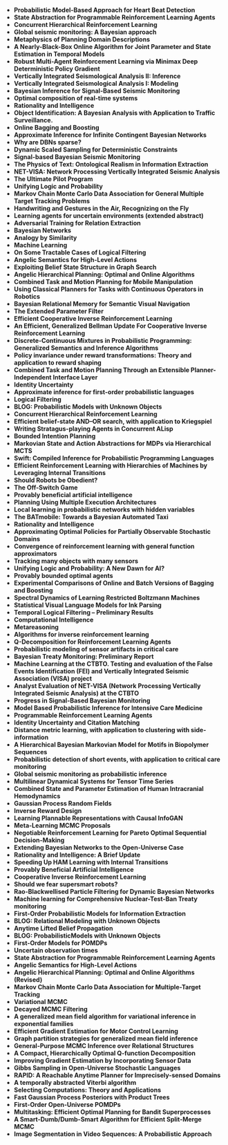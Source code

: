 <ul>

                             

 <li><b><a target="_blank" href="https://github.com/manjunath5496/Stuart-Russell-Publications/blob/master/srt(1).pdf" style="text-decoration:none;">Probabilistic Model-Based Approach for Heart Beat Detection</a></b></li>

 <li><b><a target="_blank" href="https://github.com/manjunath5496/Stuart-Russell-Publications/blob/master/srt(2).pdf" style="text-decoration:none;">State Abstraction for Programmable Reinforcement Learning Agents</a></b></li>

<li><b><a target="_blank" href="https://github.com/manjunath5496/Stuart-Russell-Publications/blob/master/srt(3).pdf" style="text-decoration:none;">Concurrent Hierarchical Reinforcement Learning</a></b></li>
 <li><b><a target="_blank" href="https://github.com/manjunath5496/Stuart-Russell-Publications/blob/master/srt(4).pdf" style="text-decoration:none;">Global seismic monitoring: A Bayesian approach</a></b></li>                              
<li><b><a target="_blank" href="https://github.com/manjunath5496/Stuart-Russell-Publications/blob/master/srt(5).pdf" style="text-decoration:none;">Metaphysics of Planning Domain Descriptions</a></b></li>
<li><b><a target="_blank" href="https://github.com/manjunath5496/Stuart-Russell-Publications/blob/master/srt(6).pdf" style="text-decoration:none;">A Nearly-Black-Box Online Algorithm for Joint Parameter and State Estimation in Temporal Models</a></b></li>
 <li><b><a target="_blank" href="https://github.com/manjunath5496/Stuart-Russell-Publications/blob/master/srt(7).pdf" style="text-decoration:none;">Robust Multi-Agent Reinforcement Learning via Minimax Deep Deterministic Policy Gradient</a></b></li>

 <li><b><a target="_blank" href="https://github.com/manjunath5496/Stuart-Russell-Publications/blob/master/srt(8).pdf" style="text-decoration:none;"> Vertically Integrated Seismological Analysis II: Inference </a></b></li>
   <li><b><a target="_blank" href="https://github.com/manjunath5496/Stuart-Russell-Publications/blob/master/srt(9).pdf" style="text-decoration:none;">Vertically Integrated Seismological Analysis I: Modeling</a></b></li>
  
   
 <li><b><a target="_blank" href="https://github.com/manjunath5496/Stuart-Russell-Publications/blob/master/srt(10).pdf" style="text-decoration:none;">Bayesian Inference for Signal-Based Seismic Monitoring</a></b></li>                              
<li><b><a target="_blank" href="https://github.com/manjunath5496/Stuart-Russell-Publications/blob/master/srt(11).pdf" style="text-decoration:none;">Optimal composition of real-time systems</a></b></li>
<li><b><a target="_blank" href="https://github.com/manjunath5496/Stuart-Russell-Publications/blob/master/srt(12).pdf" style="text-decoration:none;">Rationality and Intelligence</a></b></li>
<li><b><a target="_blank" href="https://github.com/manjunath5496/Stuart-Russell-Publications/blob/master/srt(13).pdf" style="text-decoration:none;">Object Identification: A Bayesian Analysis with Application to Traffic Surveillance.</a></b></li>

<li><b><a target="_blank" href="https://github.com/manjunath5496/Stuart-Russell-Publications/blob/master/srt(14).pdf" style="text-decoration:none;">Online Bagging and Boosting</a></b></li>
                              
<li><b><a target="_blank" href="https://github.com/manjunath5496/Stuart-Russell-Publications/blob/master/srt(15).pdf" style="text-decoration:none;">Approximate Inference for Infinite Contingent Bayesian Networks</a></b></li>

<li><b><a target="_blank" href="https://github.com/manjunath5496/Stuart-Russell-Publications/blob/master/srt(16).pdf" style="text-decoration:none;">Why are DBNs sparse?</a></b></li>

  <li><b><a target="_blank" href="https://github.com/manjunath5496/Stuart-Russell-Publications/blob/master/srt(17).pdf" style="text-decoration:none;">Dynamic Scaled Sampling for Deterministic Constraints</a></b></li>   
  
<li><b><a target="_blank" href="https://github.com/manjunath5496/Stuart-Russell-Publications/blob/master/srt(18).pdf" style="text-decoration:none;">Signal-based Bayesian Seismic Monitoring</a></b></li> 

  
<li><b><a target="_blank" href="https://github.com/manjunath5496/Stuart-Russell-Publications/blob/master/srt(19).pdf" style="text-decoration:none;">The Physics of Text: Ontological Realism in Information Extraction</a></b></li> 

<li><b><a target="_blank" href="https://github.com/manjunath5496/Stuart-Russell-Publications/blob/master/srt(20).pdf" style="text-decoration:none;">NET-VISA: Network Processing Vertically Integrated Seismic Analysis</a></b></li>

<li><b><a target="_blank" href="https://github.com/manjunath5496/Stuart-Russell-Publications/blob/master/srt(21).pdf" style="text-decoration:none;">The Ultimate Pilot Program</a></b></li>
<li><b><a target="_blank" href="https://github.com/manjunath5496/Stuart-Russell-Publications/blob/master/srt(22).pdf" style="text-decoration:none;">Unifying Logic and Probability</a></b></li> 
 <li><b><a target="_blank" href="https://github.com/manjunath5496/Stuart-Russell-Publications/blob/master/srt(23).pdf" style="text-decoration:none;">Markov Chain Monte Carlo Data Association for General Multiple Target Tracking Problems</a></b></li> 
 

   <li><b><a target="_blank" href="https://github.com/manjunath5496/Stuart-Russell-Publications/blob/master/srt(24).pdf" style="text-decoration:none;">Handwriting and Gestures in the Air, Recognizing on the Fly</a></b></li>
 
   <li><b><a target="_blank" href="https://github.com/manjunath5496/Stuart-Russell-Publications/blob/master/srt(25).pdf" style="text-decoration:none;">Learning agents for uncertain environments (extended abstract)</a></b></li>                              
 <li><b><a target="_blank" href="https://github.com/manjunath5496/Stuart-Russell-Publications/blob/master/srt(26).pdf" style="text-decoration:none;">Adversarial Training for Relation Extraction</a></b></li>
 <li><b><a target="_blank" href="https://github.com/manjunath5496/Stuart-Russell-Publications/blob/master/srt(27).pdf" style="text-decoration:none;">Bayesian Networks</a></b></li>
   
 
   <li><b><a target="_blank" href="https://github.com/manjunath5496/Stuart-Russell-Publications/blob/master/srt(28).pdf" style="text-decoration:none;">Analogy by Similarity</a></b></li>
 
   <li><b><a target="_blank" href="https://github.com/manjunath5496/Stuart-Russell-Publications/blob/master/srt(29).pdf" style="text-decoration:none;">Machine Learning</a></b></li>                              

  <li><b><a target="_blank" href="https://github.com/manjunath5496/Stuart-Russell-Publications/blob/master/srt(30).pdf" style="text-decoration:none;">On Some Tractable Cases of Logical Filtering</a></b></li>
 
   <li><b><a target="_blank" href="https://github.com/manjunath5496/Stuart-Russell-Publications/blob/master/srt(31).pdf" style="text-decoration:none;">Angelic Semantics for High-Level Actions</a></b></li> 
    <li><b><a target="_blank" href="https://github.com/manjunath5496/Stuart-Russell-Publications/blob/master/srt(32).pdf" style="text-decoration:none;">Exploiting Belief State Structure in Graph Search</a></b></li> 

   <li><b><a target="_blank" href="https://github.com/manjunath5496/Stuart-Russell-Publications/blob/master/srt(33).pdf" style="text-decoration:none;">Angelic Hierarchical Planning: Optimal and Online Algorithms</a></b></li>                              

  <li><b><a target="_blank" href="https://github.com/manjunath5496/Stuart-Russell-Publications/blob/master/srt(34).pdf" style="text-decoration:none;">Combined Task and Motion Planning for Mobile Manipulation</a></b></li> 
 
  <li><b><a target="_blank" href="https://github.com/manjunath5496/Stuart-Russell-Publications/blob/master/srt(35).pdf" style="text-decoration:none;">Using Classical Planners for Tasks with Continuous Operators in Robotics</a></b></li> 

  <li><b><a target="_blank" href="https://github.com/manjunath5496/Stuart-Russell-Publications/blob/master/srt(36).pdf" style="text-decoration:none;">Bayesian Relational Memory for Semantic Visual Navigation</a></b></li> 
 
<li><b><a target="_blank" href="https://github.com/manjunath5496/Stuart-Russell-Publications/blob/master/srt(37).pdf" style="text-decoration:none;">The Extended Parameter Filter</a></b></li>
 <li><b><a target="_blank" href="https://github.com/manjunath5496/Stuart-Russell-Publications/blob/master/srt(38).pdf" style="text-decoration:none;">Efficient Cooperative Inverse Reinforcement Learning</a></b></li>
<li><b><a target="_blank" href="https://github.com/manjunath5496/Stuart-Russell-Publications/blob/master/srt(39).pdf" style="text-decoration:none;">An Efficient, Generalized Bellman Update For Cooperative Inverse Reinforcement Learning</a></b></li>
 <li><b><a target="_blank" href="https://github.com/manjunath5496/Stuart-Russell-Publications/blob/master/srt(40).pdf" style="text-decoration:none;">Discrete-Continuous Mixtures in Probabilistic Programming: Generalized Semantics and Inference Algorithms</a></b></li>                              
<li><b><a target="_blank" href="https://github.com/manjunath5496/Stuart-Russell-Publications/blob/master/srt(41).pdf" style="text-decoration:none;">Policy invariance under reward transformations: Theory and application to reward shaping</a></b></li>
<li><b><a target="_blank" href="https://github.com/manjunath5496/Stuart-Russell-Publications/blob/master/srt(42).pdf" style="text-decoration:none;">Combined Task and Motion Planning Through an Extensible Planner-Independent Interface Layer</a></b></li>
 
  <li><b><a target="_blank" href="https://github.com/manjunath5496/Stuart-Russell-Publications/blob/master/srt(43).pdf" style="text-decoration:none;">Identity Uncertainty</a></b></li>
 <li><b><a target="_blank" href="https://github.com/manjunath5496/Stuart-Russell-Publications/blob/master/srt(44).pdf" style="text-decoration:none;">Approximate inference for first-order probabilistic languages</a></b></li>
   <li><b><a target="_blank" href="https://github.com/manjunath5496/Stuart-Russell-Publications/blob/master/srt(45).pdf" style="text-decoration:none;">Logical Filtering</a></b></li>  
   
<li><b><a target="_blank" href="https://github.com/manjunath5496/Stuart-Russell-Publications/blob/master/srt(46).pdf" style="text-decoration:none;">BLOG: Probabilistic Models with Unknown Objects</a></b></li> 
                             
<li><b><a target="_blank" href="https://github.com/manjunath5496/Stuart-Russell-Publications/blob/master/srt(47).pdf" style="text-decoration:none;">Concurrent Hierarchical Reinforcement Learning</a></b></li>
<li><b><a target="_blank" href="https://github.com/manjunath5496/Stuart-Russell-Publications/blob/master/srt(48).pdf" style="text-decoration:none;">Efficient belief-state AND–OR search, with application to Kriegspiel</a></b></li>

<li><b><a target="_blank" href="https://github.com/manjunath5496/Stuart-Russell-Publications/blob/master/srt(49).pdf" style="text-decoration:none;">Writing Stratagus-playing Agents in Concurrent ALisp </a></b></li>
                              
<li><b><a target="_blank" href="https://github.com/manjunath5496/Stuart-Russell-Publications/blob/master/srt(50).pdf" style="text-decoration:none;">Bounded Intention Planning</a></b></li>
<li><b><a target="_blank" href="https://github.com/manjunath5496/Stuart-Russell-Publications/blob/master/srt(51).pdf" style="text-decoration:none;">Markovian State and Action Abstractions for MDPs via Hierarchical MCTS</a></b></li>
<li><b><a target="_blank" href="https://github.com/manjunath5496/Stuart-Russell-Publications/blob/master/srt(52).pdf" style="text-decoration:none;">Swift: Compiled Inference for Probabilistic Programming Languages</a></b></li>

<li><b><a target="_blank" href="https://github.com/manjunath5496/Stuart-Russell-Publications/blob/master/srt(53).pdf" style="text-decoration:none;">Efficient Reinforcement Learning with Hierarchies of Machines by Leveraging Internal Transitions </a></b></li>
 
<li><b><a target="_blank" href="https://github.com/manjunath5496/Stuart-Russell-Publications/blob/master/srt(54).pdf" style="text-decoration:none;">Should Robots be Obedient?</a></b></li>

<li><b><a target="_blank" href="https://github.com/manjunath5496/Stuart-Russell-Publications/blob/master/srt(55).pdf" style="text-decoration:none;">The Off-Switch Game</a></b></li>
 
  <li><b><a target="_blank" href="https://github.com/manjunath5496/Stuart-Russell-Publications/blob/master/srt(56).pdf" style="text-decoration:none;">Provably beneficial artificial intelligence </a></b></li>                              

  <li><b><a target="_blank" href="https://github.com/manjunath5496/Stuart-Russell-Publications/blob/master/srt(57).pdf" style="text-decoration:none;">Planning Using Multiple Execution Architectures </a></b></li>
 
   <li><b><a target="_blank" href="https://github.com/manjunath5496/Stuart-Russell-Publications/blob/master/srt(58).pdf" style="text-decoration:none;">Local learning in probabilistic networks with hidden variables</a></b></li>
    <li><b><a target="_blank" href="https://github.com/manjunath5496/Stuart-Russell-Publications/blob/master/srt(59).pdf" style="text-decoration:none;">The BATmobile: Towards a Bayesian Automated Taxi</a></b></li>
 
  <li><b><a target="_blank" href="https://github.com/manjunath5496/Stuart-Russell-Publications/blob/master/srt(60).pdf" style="text-decoration:none;">Rationality and Intelligence</a></b></li>
 
   <li><b><a target="_blank" href="https://github.com/manjunath5496/Stuart-Russell-Publications/blob/master/srt(61).pdf" style="text-decoration:none;">Approximating Optimal Policies for Partially Observable Stochastic Domains</a></b></li>
 
   <li><b><a target="_blank" href="https://github.com/manjunath5496/Stuart-Russell-Publications/blob/master/srt(62).pdf" style="text-decoration:none;">Convergence of reinforcement learning with general function approximators</a></b></li>
 
   <li><b><a target="_blank" href="https://github.com/manjunath5496/Stuart-Russell-Publications/blob/master/srt(63).pdf" style="text-decoration:none;">Tracking many objects with many sensors</a></b></li>                              

  <li><b><a target="_blank" href="https://github.com/manjunath5496/Stuart-Russell-Publications/blob/master/srt(64).pdf" style="text-decoration:none;">Unifying Logic and Probability: A New Dawn for AI?</a></b></li>
 
   <li><b><a target="_blank" href="https://github.com/manjunath5496/Stuart-Russell-Publications/blob/master/srt(65).pdf" style="text-decoration:none;">Provably bounded optimal agents  </a></b></li> 

   <li><b><a target="_blank" href="https://github.com/manjunath5496/Stuart-Russell-Publications/blob/master/srt(66).pdf" style="text-decoration:none;">Experimental Comparisons of Online and Batch Versions of Bagging and Boosting</a></b></li> 
 
   <li><b><a target="_blank" href="https://github.com/manjunath5496/Stuart-Russell-Publications/blob/master/srt(67).pdf" style="text-decoration:none;">Spectral Dynamics of Learning Restricted Boltzmann Machines</a></b></li>                              

  <li><b><a target="_blank" href="https://github.com/manjunath5496/Stuart-Russell-Publications/blob/master/srt(68).pdf" style="text-decoration:none;">Statistical Visual Language Models for Ink Parsing</a></b></li> 
 
  
   <li><b><a target="_blank" href="https://github.com/manjunath5496/Stuart-Russell-Publications/blob/master/srt(69).pdf" style="text-decoration:none;">Temporal Logical Filtering – Preliminary Results</a></b></li>                              

  <li><b><a target="_blank" href="https://github.com/manjunath5496/Stuart-Russell-Publications/blob/master/srt(70).pdf" style="text-decoration:none;">Computational Intelligence</a></b></li> 
  
 
 <li><b><a target="_blank" href="https://github.com/manjunath5496/Stuart-Russell-Publications/blob/master/srt(71).pdf" style="text-decoration:none;">Metareasoning </a></b></li>
 
 <li><b><a target="_blank" href="https://github.com/manjunath5496/Stuart-Russell-Publications/blob/master/srt(72).pdf" style="text-decoration:none;">Algorithms for inverse reinforcement learning</a></b></li> 
 
 
 <li><b><a target="_blank" href="https://github.com/manjunath5496/Stuart-Russell-Publications/blob/master/srt(73).pdf" style="text-decoration:none;">Q-Decomposition for Reinforcement Learning Agents</a></b></li>
  <li><b><a target="_blank" href="https://github.com/manjunath5496/Stuart-Russell-Publications/blob/master/srt(74).pdf" style="text-decoration:none;">Probabilistic modeling of sensor artifacts in critical care</a></b></li>
    <li><b><a target="_blank" href="https://github.com/manjunath5496/Stuart-Russell-Publications/blob/master/srt(75).pdf" style="text-decoration:none;">Bayesian Treaty Monitoring: Preliminary Report</a></b></li>                        
<li><b><a target="_blank" href="https://github.com/manjunath5496/Stuart-Russell-Publications/blob/master/srt(76).pdf" style="text-decoration:none;">Machine Learning at the CTBTO. Testing and evaluation of the False Events Identification (FEI) and Vertically Integrated Seismic Association (VISA) project </a></b></li>

 <li><b><a target="_blank" href="https://github.com/manjunath5496/Stuart-Russell-Publications/blob/master/srt(77).pdf" style="text-decoration:none;">Analyst Evaluation of NET-VISA (Network Processing Vertically Integrated Seismic Analysis) at the CTBTO</a></b></li> 
 
 
 <li><b><a target="_blank" href="https://github.com/manjunath5496/Stuart-Russell-Publications/blob/master/srt(78).pdf" style="text-decoration:none;">Progress in Signal-Based Bayesian Monitoring</a></b></li>
  <li><b><a target="_blank" href="https://github.com/manjunath5496/Stuart-Russell-Publications/blob/master/srt(79).pdf" style="text-decoration:none;">Model Based Probabilistic Inference for Intensive Care Medicine</a></b></li>


 <li><b><a target="_blank" href="https://github.com/manjunath5496/Stuart-Russell-Publications/blob/master/srt(80).pdf" style="text-decoration:none;">Programmable Reinforcement Learning Agents</a></b></li> 
 
 
 <li><b><a target="_blank" href="https://github.com/manjunath5496/Stuart-Russell-Publications/blob/master/srt(81).pdf" style="text-decoration:none;">Identity Uncertainty and Citation Matching</a></b></li>
  <li><b><a target="_blank" href="https://github.com/manjunath5496/Stuart-Russell-Publications/blob/master/srt(82).pdf" style="text-decoration:none;">Distance metric learning, with application to clustering with side-information</a></b></li>

 <li><b><a target="_blank" href="https://github.com/manjunath5496/Stuart-Russell-Publications/blob/master/srt(83).pdf" style="text-decoration:none;">A Hierarchical Bayesian Markovian Model for Motifs in Biopolymer Sequences</a></b></li>
  <li><b><a target="_blank" href="https://github.com/manjunath5496/Stuart-Russell-Publications/blob/master/srt(84).pdf" style="text-decoration:none;">Probabilistic detection of short events, with application to critical care monitoring</a></b></li>

 <li><b><a target="_blank" href="https://github.com/manjunath5496/Stuart-Russell-Publications/blob/master/srt(85).pdf" style="text-decoration:none;">Global seismic monitoring as probabilistic inference</a></b></li>
  <li><b><a target="_blank" href="https://github.com/manjunath5496/Stuart-Russell-Publications/blob/master/srt(86).pdf" style="text-decoration:none;">Multilinear Dynamical Systems for Tensor Time Series</a></b></li>

 <li><b><a target="_blank" href="https://github.com/manjunath5496/Stuart-Russell-Publications/blob/master/srt(87).pdf" style="text-decoration:none;">Combined State and Parameter Estimation of Human Intracranial Hemodynamics</a></b></li>
  <li><b><a target="_blank" href="https://github.com/manjunath5496/Stuart-Russell-Publications/blob/master/srt(88).pdf" style="text-decoration:none;">Gaussian Process Random Fields</a></b></li>
  <li><b><a target="_blank" href="https://github.com/manjunath5496/Stuart-Russell-Publications/blob/master/srt(89).pdf" style="text-decoration:none;">Inverse Reward Design</a></b></li>
  
  
  <li><b><a target="_blank" href="https://github.com/manjunath5496/Stuart-Russell-Publications/blob/master/srt(90).pdf" style="text-decoration:none;">Learning Plannable Representations with Causal InfoGAN</a></b></li>
  <li><b><a target="_blank" href="https://github.com/manjunath5496/Stuart-Russell-Publications/blob/master/srt(91).pdf" style="text-decoration:none;">Meta-Learning MCMC Proposals</a></b></li>

 <li><b><a target="_blank" href="https://github.com/manjunath5496/Stuart-Russell-Publications/blob/master/srt(92).pdf" style="text-decoration:none;">Negotiable Reinforcement Learning for Pareto Optimal Sequential Decision-Making</a></b></li>
  <li><b><a target="_blank" href="https://github.com/manjunath5496/Stuart-Russell-Publications/blob/master/srt(93).pdf" style="text-decoration:none;"> Extending Bayesian Networks to the Open-Universe Case</a></b></li>
  <li><b><a target="_blank" href="https://github.com/manjunath5496/Stuart-Russell-Publications/blob/master/srt(94).pdf" style="text-decoration:none;">Rationality and Intelligence: A Brief Update</a></b></li> 
  
   <li><b><a target="_blank" href="https://github.com/manjunath5496/Stuart-Russell-Publications/blob/master/srt(95).pdf" style="text-decoration:none;">Speeding Up HAM Learning with Internal Transitions</a></b></li>  
  
<li><b><a target="_blank" href="https://github.com/manjunath5496/Stuart-Russell-Publications/blob/master/srt(96).pdf" style="text-decoration:none;">Provably Beneficial Artificial Intelligence</a></b></li> 
  
  
<li><b><a target="_blank" href="https://github.com/manjunath5496/Stuart-Russell-Publications/blob/master/srt(97).pdf" style="text-decoration:none;">Cooperative Inverse Reinforcement Learning</a></b></li>


 <li><b><a target="_blank" href="https://github.com/manjunath5496/Stuart-Russell-Publications/blob/master/srt(98).pdf" style="text-decoration:none;">Should we fear supersmart robots? </a></b></li> 
  
   <li><b><a target="_blank" href="https://github.com/manjunath5496/Stuart-Russell-Publications/blob/master/srt(99).pdf" style="text-decoration:none;">Rao-Blackwellised Particle Filtering for Dynamic Bayesian Networks</a></b></li>  
  
<li><b><a target="_blank" href="https://github.com/manjunath5496/Stuart-Russell-Publications/blob/master/srt(100).pdf" style="text-decoration:none;">Machine learning for Comprehensive Nuclear-Test-Ban Treaty monitoring</a></b></li>  
  
 <li><b><a target="_blank" href="https://github.com/manjunath5496/Stuart-Russell-Publications/blob/master/srt(101).pdf" style="text-decoration:none;">First-Order Probabilistic Models for Information Extraction</a></b></li> 
  
   <li><b><a target="_blank" href="https://github.com/manjunath5496/Stuart-Russell-Publications/blob/master/srt(102).pdf" style="text-decoration:none;">BLOG: Relational Modeling with Unknown Objects</a></b></li> 
  
   
 <li><b><a target="_blank" href="https://github.com/manjunath5496/Stuart-Russell-Publications/blob/master/srt(103).pdf" style="text-decoration:none;">Anytime Lifted Belief Propagation </a></b></li> 
  
   <li><b><a target="_blank" href="https://github.com/manjunath5496/Stuart-Russell-Publications/blob/master/srt(104).pdf" style="text-decoration:none;">BLOG: ProbabilisticModels with Unknown Objects</a></b></li>  
   
 <li><b><a target="_blank" href="https://github.com/manjunath5496/Stuart-Russell-Publications/blob/master/srt(105).pdf" style="text-decoration:none;">First-Order Models for POMDPs</a></b></li> 
 
<li><b><a target="_blank" href="https://github.com/manjunath5496/Stuart-Russell-Publications/blob/master/srt(106).pdf" style="text-decoration:none;">Uncertain observation times</a></b></li> 
  
   <li><b><a target="_blank" href="https://github.com/manjunath5496/Stuart-Russell-Publications/blob/master/srt(107).pdf" style="text-decoration:none;">State Abstraction for Programmable Reinforcement Learning Agents</a></b></li> 
  
   
 <li><b><a target="_blank" href="https://github.com/manjunath5496/Stuart-Russell-Publications/blob/master/srt(108).pdf" style="text-decoration:none;">Angelic Semantics for High-Level Actions</a></b></li> 
  
   <li><b><a target="_blank" href="https://github.com/manjunath5496/Stuart-Russell-Publications/blob/master/srt(109).pdf" style="text-decoration:none;">Angelic Hierarchical Planning: Optimal and Online Algorithms (Revised)</a></b></li>  
   
 <li><b><a target="_blank" href="https://github.com/manjunath5496/Stuart-Russell-Publications/blob/master/srt(110).pdf" style="text-decoration:none;">Markov Chain Monte Carlo Data Association for Multiple-Target Tracking</a></b></li>  
   
<li><b><a target="_blank" href="https://github.com/manjunath5496/Stuart-Russell-Publications/blob/master/srt(111).pdf" style="text-decoration:none;">Variational MCMC</a></b></li> 
  
   
 <li><b><a target="_blank" href="https://github.com/manjunath5496/Stuart-Russell-Publications/blob/master/srt(112).pdf" style="text-decoration:none;">Decayed MCMC Filtering</a></b></li> 
  
   <li><b><a target="_blank" href="https://github.com/manjunath5496/Stuart-Russell-Publications/blob/master/srt(113).pdf" style="text-decoration:none;">A generalized mean field algorithm for variational inference in exponential families</a></b></li>  
   
<li><b><a target="_blank" href="https://github.com/manjunath5496/Stuart-Russell-Publications/blob/master/srt(114).pdf" style="text-decoration:none;">Efficient Gradient Estimation for Motor Control Learning</a></b></li>
 <li><b><a target="_blank" href="https://github.com/manjunath5496/Stuart-Russell-Publications/blob/master/srt(115).pdf" style="text-decoration:none;">Graph partition strategies for generalized mean field inference</a></b></li>  
   
 <li><b><a target="_blank" href="https://github.com/manjunath5496/Stuart-Russell-Publications/blob/master/srt(116).pdf" style="text-decoration:none;">General-Purpose MCMC Inference over Relational Structures</a></b></li>   
   
   <li><b><a target="_blank" href="https://github.com/manjunath5496/Stuart-Russell-Publications/blob/master/srt(117).pdf" style="text-decoration:none;">A Compact, Hierarchically Optimal Q-function Decomposition</a></b></li>  
   
 <li><b><a target="_blank" href="https://github.com/manjunath5496/Stuart-Russell-Publications/blob/master/srt(118).pdf" style="text-decoration:none;">Improving Gradient Estimation by Incorporating Sensor Data</a></b></li>  
   
  <li><b><a target="_blank" href="https://github.com/manjunath5496/Stuart-Russell-Publications/blob/master/srt(119).pdf" style="text-decoration:none;">Gibbs Sampling in Open-Universe Stochastic Languages</a></b></li> 
  
   <li><b><a target="_blank" href="https://github.com/manjunath5496/Stuart-Russell-Publications/blob/master/srt(120).pdf" style="text-decoration:none;">RAPID: A Reachable Anytime Planner for Imprecisely-sensed Domains</a></b></li>  
   
 <li><b><a target="_blank" href="https://github.com/manjunath5496/Stuart-Russell-Publications/blob/master/srt(121).pdf" style="text-decoration:none;">A temporally abstracted Viterbi algorithm</a></b></li>   
   
   <li><b><a target="_blank" href="https://github.com/manjunath5496/Stuart-Russell-Publications/blob/master/srt(122).pdf" style="text-decoration:none;">Selecting Computations: Theory and Applications </a></b></li>  
     
<li><b><a target="_blank" href="https://github.com/manjunath5496/Stuart-Russell-Publications/blob/master/srt(123).pdf" style="text-decoration:none;">Fast Gaussian Process Posteriors with Product Trees</a></b></li>  
   
 <li><b><a target="_blank" href="https://github.com/manjunath5496/Stuart-Russell-Publications/blob/master/srt(124).pdf" style="text-decoration:none;">First-Order Open-Universe POMDPs</a></b></li>   
   
   <li><b><a target="_blank" href="https://github.com/manjunath5496/Stuart-Russell-Publications/blob/master/srt(125).pdf" style="text-decoration:none;">Multitasking: Efficient Optimal Planning for Bandit Superprocesses </a></b></li>   
   
   <li><b><a target="_blank" href="https://github.com/manjunath5496/Stuart-Russell-Publications/blob/master/srt(126).pdf" style="text-decoration:none;">A Smart-Dumb/Dumb-Smart Algorithm for Efficient Split-Merge MCMC</a></b></li> 
   
<li><b><a target="_blank" href="https://github.com/manjunath5496/Stuart-Russell-Publications/blob/master/srt(127).pdf" style="text-decoration:none;">Image Segmentation in Video Sequences: A Probabilistic Approach</a></b></li>  

</ul>
